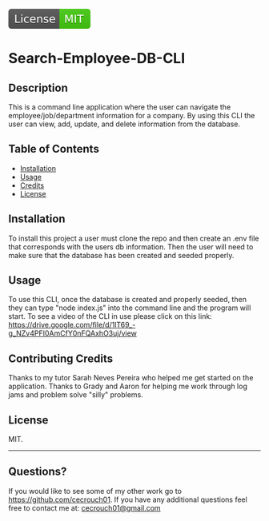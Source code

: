 ![Badge](./assets/badge.svg)
  # Search-Employee-DB-CLI

  ## Description
  This is a command line application where the user can navigate the employee/job/department information for a company. By using this CLI the user can view, add, update, and delete information from the database.

  ## Table of Contents
  - [Installation](#installation)
  - [Usage](#usage)
  - [Credits](#contributing-credits)
  - [License](#license)

  ## Installation
  To install this project a user must clone the repo and then create an .env file that corresponds with the users db information. Then the user will need to make sure that the database has been created and seeded properly. 

  ## Usage
  To use this CLI, once the database is created and properly seeded, then they can type "node index.js" into the command line and the program will start. To see a video of the CLI in use please click on this link: https://drive.google.com/file/d/1lT69_-g_NZv4PFI0AmCfY0nFQAxhO3uj/view

  ## Contributing Credits
  Thanks to my tutor Sarah Neves Pereira who helped me get started on the application. Thanks to Grady and Aaron for helping me work through log jams and problem solve "silly" problems.
      
  ## License

  MIT.
 
  ---
  ## Questions?
  If you would like to see some of my other work go to https://github.com/cecrouch01.
  If you have any additional questions feel free to contact me at: cecrouch01@gmail.com
  